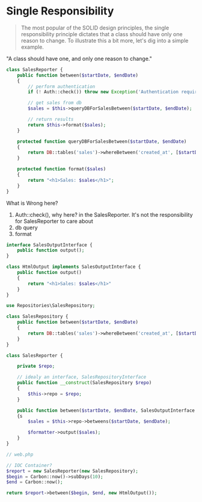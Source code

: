 # Single Responsibility

> The most popular of the SOLID design principles, the single responsibility principle dictates that a class should have only one reason to change. To illustrate this a bit more, let's dig into a simple example.

"A class should have one, and only one reason to change."

```php
class SalesReporter {
    public function between($startDate, $endDate)
    {
        // perform authentication
        if (! Auth::check()) throw new Exception('Authentication required for reporting.')

        // get sales from db
        $sales = $this->queryDBForSalesBetween($startDate, $endDate);

        // return results
        return $this->format($sales);
    }

    protected function queryDBForSalesBetween($startDate, $endDate)
    {
        return DB::tables('sales')->whereBetween('created_at', [$startDate, $endDate])->sum('charge') / 100;
    }

    protected function format($sales)
    {
        return "<h1>Sales: $sales</h1>";
    }
}
```

What is Wrong here?

1. Auth::check(), why here? in the SalesReporter. It's not the responsibility for SalesReporter to care about
2. db query
3. format

```php
interface SalesOutputInterface {
    public function output();
}

class HtmlOutput implements SalesOutputInterface {
    public function output()
    {
        return "<h1>Sales: $sales</h1>"
    }
}

use Repositories\SalesRepository;

class SalesRepository {
    public function between($startDate, $endDate)
    {
        return DB::tables('sales')->whereBetween('created_at', [$startDate, $endDate])->sum('charge') / 100;
    }
}

class SalesReporter {

    private $repo;

    // idealy an interface, SalesRepositoryInterface
    public function __construct(SalesRepository $repo)
    {
        $this->repo = $repo;
    }

    public function between($startDate, $endDate, SalesOutputInterface $formatter)
    {s
        $sales = $this->repo->betweens($startDate, $endDate);

        $formatter->output($sales);
    }
}

// web.php

// IOC Container?
$report = new SalesReporter(new SalesRepository);
$begin = Carbon::now()->subDays(10);
$end = Carbon::now();

return $report->between($begin, $end, new HtmlOutput());

```
